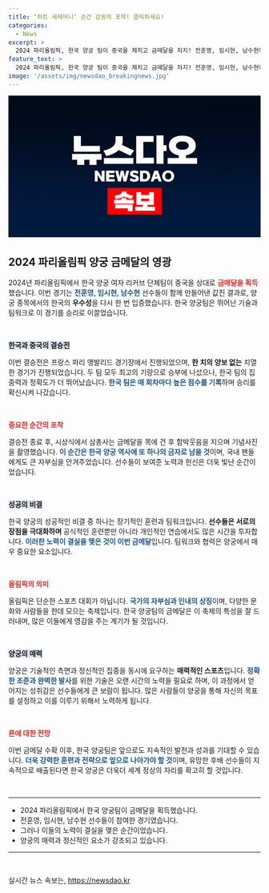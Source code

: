 ```yaml
---
title: ‘하트 세레머니’ 순간 감동의 포착! 클릭하세요!
categories:
  - News
excerpt: >
  2024 파리올림픽, 한국 양궁 팀이 중국을 제치고 금메달을 차지! 전훈영, 임시현, 남수현이 함께한 순간을 놓치지 마세요! 🥇✨
feature_text: >
  2024 파리올림픽, 한국 양궁 팀이 중국을 제치고 금메달을 차지! 전훈영, 임시현, 남수현이 함께한 순간을 놓치지 마세요! 🥇✨
image: '/assets/img/newsdao_breakingnews.jpg'
---
```


<p><img src="/assets/img/newsdao_breakingnews.jpg" alt="implanttips 속보" /></p>

<h2 data-ke-size="size26">2024 파리올림픽 양궁 금메달의 영광</h2>

<p data-ke-size="size16">2024년 파리올림픽에서 한국 양궁 여자 리커브 단체팀이 중국을 상대로 <b><span style="color: #ee2323;">금메달을 획득</span></b>했습니다. 이번 경기는 <b><span style="color: #1a5490;">전훈영, 임시현, 남수현</span></b> 선수들이 함께 만들어낸 값진 결과로, 양궁 종목에서의 한국의 <b>우수성</b>을 다시 한 번 입증했습니다. 한국 양궁팀은 뛰어난 기술과 팀워크로 이 경기를 승리로 이끌었습니다.</p>

<p data-ke-size="size16">&nbsp;</p>

<p><b><span style="background-color: #21538527;">한국과 중국의 결승전</span></b></p>

<p data-ke-size="size16">이번 결승전은 프랑스 파리 앵발리드 경기장에서 진행되었으며, <b>한 치의 양보 없는</b> 치열한 경기가 진행되었습니다. 두 팀 모두 최고의 기량으로 승부에 나섰으나, 한국 팀의 집중력과 정확도가 더 뛰어났습니다. <b><span style="color: #1a5490;">한국 팀은 매 회차마다 높은 점수를 기록</span></b>하며 승리를 확신시켜 나갔습니다.</p>

<p data-ke-size="size16">&nbsp;</p>

<p><b><span style="color: #ee2323;">중요한 순간의 포착</span></b></p>

<p data-ke-size="size16">결승전 종료 후, 시상식에서 삼총사는 금메달을 목에 건 후 함박웃음을 지으며 기념사진을 촬영했습니다. <b><span style="color: #1a5490;">이 순간은 한국 양궁 역사에 또 하나의 금자로 남을 것</span></b>이며, 국내 팬들에게도 큰 자부심을 안겨주었습니다. 선수들이 보여준 노력과 헌신은 더욱 빛난 순간이었습니다.</p>

<p data-ke-size="size16">&nbsp;</p>

<p><b><span style="background-color: #21538527;">성공의 비결</span></b></p>

<p data-ke-size="size16">한국 양궁의 성공적인 비결 중 하나는 장기적인 훈련과 팀워크입니다. <b>선수들은 서로의 장점을 극대화하며 </b>공식적인 훈련뿐만 아니라 개인적인 연습에서도 많은 시간을 투자합니다. <b><span style="color: #1a5490;">이러한 노력이 결실을 맺은 것이 이번 금메달</span></b>입니다. 팀워크와 협력은 양궁에서 매우 중요한 요소입니다.</p>

<p data-ke-size="size16">&nbsp;</p>

<p><b><span style="color: #ee2323;">올림픽의 의미</span></b></p>

<p data-ke-size="size16">올림픽은 단순한 스포츠 대회가 아닙니다. <b><span style="color: #1a5490;">국가의 자부심과 인내의 상징</span></b>이며, 다양한 문화와 사람들을 한데 모으는 축제입니다. 한국 양궁팀의 금메달은 이 축제의 특성을 잘 드러내며, 많은 이들에게 영감을 주는 계기가 될 것입니다.</p>

<p data-ke-size="size16">&nbsp;</p>

<p><b><span style="background-color: #21538527;">양궁의 매력</span></b></p>

<p data-ke-size="size16">양궁은 기술적인 측면과 정신적인 집중을 동시에 요구하는 <b>매력적인 스포츠</b>입니다. <b><span style="color: #1a5490;">정확한 조준과 완벽한 발사</span></b>를 위한 기술은 오랜 시간의 노력을 필요로 하며, 이 과정에서 얻어지는 성취감은 선수들에게 큰 보람이 됩니다. 많은 사람들이 양궁을 통해 자신의 목표를 설정하고 이를 이루기 위해서 노력하게 됩니다.</p>

<p data-ke-size="size16">&nbsp;</p>

<p><b><span style="color: #ee2323;">른에 대한 전망</span></b></p>

<p data-ke-size="size16">이번 금메달 수확 이후, 한국 양궁팀은 앞으로도 지속적인 발전과 성과를 기대할 수 있습니다. <b><span style="color: #1a5490;">더욱 강력한 훈련과 전략으로 앞으로 나아가야 할 것</span></b>이며, 유망한 후배 선수들이 지속적으로 배출된다면 한국 양궁은 더욱더 세계 정상의 자리를 확고히 할 것입니다.</p>

<p data-ke-size="size16">&nbsp;</p>

<hr>

<ul>
<li>2024 파리올림픽에서 한국 양궁팀이 금메달을 획득했습니다.</li>
<li>전훈영, 임시현, 남수현 선수들이 참여한 경기였습니다.</li>
<li>그러나 이들의 노력이 결실을 맺은 순간이었습니다.</li>
<li>양궁의 매력과 정신적인 요소가 강조되고 있습니다.</li>
</ul>

<hr>

<p data-ke-size="size16">&nbsp;</p>
실시간 뉴스 속보는, <a href="https://newsdao.kr" rel="dofollow">https://newsdao.kr</a>


